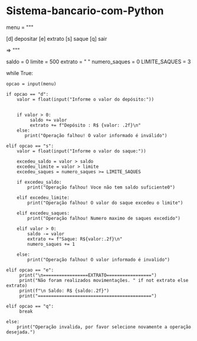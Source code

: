 # Sistema-bancario-com-Python

menu = """

[d] depositar
[e] extrato
[s] saque
[q] sair

=> """

saldo = 0 
limite = 500
extrato = " "
numero_saques = 0 
LIMITE_SAQUES = 3

while True:

    opcao = input(menu)

    if opcao == "d":
        valor = float(input("Informe o valor do depósito:"))
        
        
        if valor > 0:
             saldo += valor 
             extrato += f"Depósito : R$ {valor: .2f}\n"
        else:
           print("Operação falhou! O valor informado é inválido")

    elif opcao == "s":
        valor = float(input("Informe o valor do saque:"))

        excedeu_saldo = valor > saldo
        excedeu_limite = valor > limite 
        excedeu_saques = numero_saques >= LIMITE_SAQUES

        if excedeu_saldo:
            print("Operação falhou! Voce não tem saldo suficiente0")

        elif excedeu_limite:
            print("Operação falhou! O valor do saque excedeu o limite")
        
        elif excedeu_saques:
            print("Operação falhou! Numero maximo de saques excedido")        
        
        elif valor > 0:
            saldo -= valor
            extrato += f"Saque: R${valor:.2f}\n"
            numero_saques += 1 

        else:
            print("Operação falhou! O valor informado é invalido")

    elif opcao == "e":
         print("\n=================EXTRATO=================")
         print("Não foram realizados movimentações. " if not extrato else extrato)
         print(f"\n Saldo: R$ {saldo:.2f}")
         print("===========================================")

    elif opcao == "q":
         break

    else:
        print("Operação invalida, por favor selecione novamente a operação desejada.")
